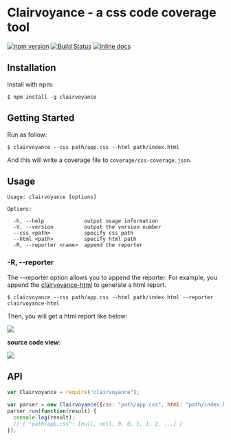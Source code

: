 # Clairvoyance - a css code coverage tool

[![npm version](https://badge.fury.io/js/clairvoyance.svg)](https://badge.fury.io/js/clairvoyance)
[![Build Status](https://travis-ci.org/sinsoku/clairvoyance.svg?branch=master)](https://travis-ci.org/sinsoku/clairvoyance)
[![Inline docs](http://inch-ci.org/github/sinsoku/clairvoyance.svg?branch=master)](http://inch-ci.org/github/sinsoku/clairvoyance)

## Installation

Install with npm:

    $ npm install -g clairvoyance

## Getting Started

Run as follow:

    $ clairvoyance --css path/app.css --html path/index.html

And this will write a coverage file to `coverage/css-coverage.json`.

## Usage

```
Usage: clairvoyance [options]

Options:

  -h, --help             output usage information
  -V, --version          output the version number
  --css <path>           specify css path
  --html <path>          specify html path
  -R, --reporter <name>  append the reporter
```

### -R, --reporter

The --reporter option allows you to append the reporter. For example, you append the [clairvoyance-html](https://github.com/sinsoku/clairvoyance-html) to generate a html report.

    $ clairvoyance --css path/app.css --html path/index.html --reporter clairvoyance-html

Then, you will get a html report like below:

![](https://raw.github.com/sinsoku/clairvoyance-html/master/doc/images/index.png)

**source code view**:

![](https://raw.github.com/sinsoku/clairvoyance-html/master/doc/images/source.png)



## API

```js
var Clairvoyance = require("clairvoyance");

var parser = new Clairvoyance({css: "path/app.css", html: "path/index.html"});
parser.run(function(result) {
  console.log(result);
  // { "path/app.css": [null, null, 0, 0, 1, 1, 2, ...] }
});
```

